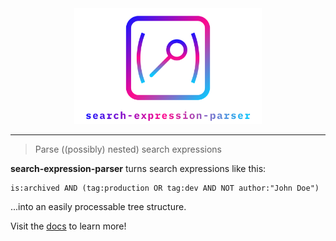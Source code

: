 <div align="center">
  <img src="./assets/logo-with-text.svg" alt="Logo" width="300px">
</div>

---

> Parse ((possibly) nested) search expressions

**search-expression-parser** turns search expressions like this:

```
is:archived AND (tag:production OR tag:dev AND NOT author:"John Doe")
```

...into an easily processable tree structure.

Visit the [docs](https://mbuchalik.github.io/search-expression-parser/) to learn more!
